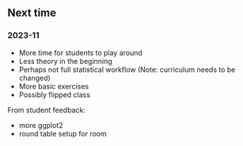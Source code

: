 ## Next time 

### 2023-11 

- More time for students to play around
- Less theory in the beginning
- Perhaps not full statistical workflow (Note: curriculum needs to be changed)
- More basic exercises
- Possibly flipped class

From student feedback:

- more ggplot2 
- round table setup for room




